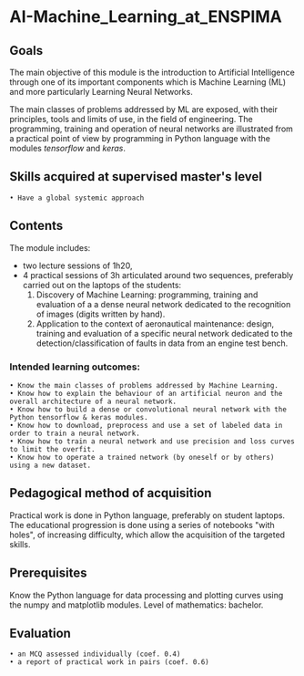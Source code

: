 # AI-Machine_Learning_at_ENSPIMA

## Goals
The main objective of this module is the introduction to Artificial Intelligence through one of its important components which is Machine Learning (ML) and more particularly Learning Neural Networks. 

The main classes of problems addressed by ML are exposed, with their principles, tools and limits of use, in the field of engineering. The programming, training and operation of neural networks are illustrated from a practical point of view by programming in Python language with the modules *tensorflow* and *keras*.

## Skills acquired at supervised master's level

    • Have a global systemic approach

## Contents

The module includes:
- two lecture sessions of 1h20,
- 4 practical sessions of 3h articulated around two sequences, preferably carried out on the laptops of the students:
    1. Discovery of Machine Learning: programming, training and evaluation of a a dense neural network dedicated to the recognition of images (digits written by hand).
    2. Application to the context of aeronautical maintenance: design, training and evaluation of a specific neural network dedicated to the detection/classification of faults in data from an engine test bench.
    
### Intended learning outcomes: 
    • Know the main classes of problems addressed by Machine Learning. 
    • Know how to explain the behaviour of an artificial neuron and the overall architecture of a neural network.
    • Know how to build a dense or convolutional neural network with the Python tensorflow & keras modules. 
    • Know how to download, preprocess and use a set of labeled data in order to train a neural network.
    • Know how to train a neural network and use precision and loss curves to limit the overfit.
    • Know how to operate a trained network (by oneself or by others) using a new dataset.

## Pedagogical method of acquisition
Practical work is done in Python language, preferably on student laptops. 	
The educational progression is done using a series of notebooks "with holes", of increasing difficulty, which allow the acquisition of the targeted skills.

## Prerequisites
Know the Python language for data processing and plotting curves using the numpy and matplotlib modules. 
Level of mathematics: bachelor.

## Evaluation
    • an MCQ assessed individually (coef. 0.4)
    • a report of practical work in pairs (coef. 0.6)

